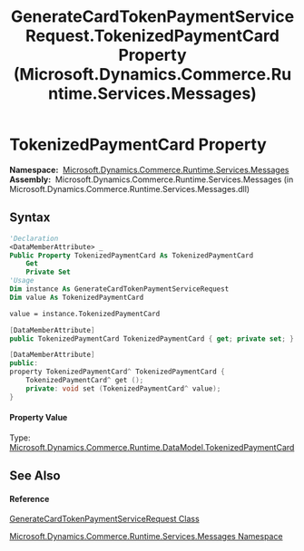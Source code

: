 ﻿---
title: GenerateCardTokenPaymentServiceRequest.TokenizedPaymentCard Property  (Microsoft.Dynamics.Commerce.Runtime.Services.Messages)
TOCTitle: TokenizedPaymentCard Property
ms:assetid: P:Microsoft.Dynamics.Commerce.Runtime.Services.Messages.GenerateCardTokenPaymentServiceRequest.TokenizedPaymentCard
ms:mtpsurl: https://technet.microsoft.com/en-us/library/microsoft.dynamics.commerce.runtime.services.messages.generatecardtokenpaymentservicerequest.tokenizedpaymentcard(v=AX.60)
ms:contentKeyID: 65318058
ms.date: 05/18/2015
mtps_version: v=AX.60
f1_keywords:
- Microsoft.Dynamics.Commerce.Runtime.Services.Messages.GenerateCardTokenPaymentServiceRequest.TokenizedPaymentCard
dev_langs:
- CSharp
- C++
- VB
---

# TokenizedPaymentCard Property

**Namespace:**  [Microsoft.Dynamics.Commerce.Runtime.Services.Messages](microsoft-dynamics-commerce-runtime-services-messages-namespace.md)  
**Assembly:**  Microsoft.Dynamics.Commerce.Runtime.Services.Messages (in Microsoft.Dynamics.Commerce.Runtime.Services.Messages.dll)

## Syntax

``` vb
'Declaration
<DataMemberAttribute> _
Public Property TokenizedPaymentCard As TokenizedPaymentCard
    Get
    Private Set
'Usage
Dim instance As GenerateCardTokenPaymentServiceRequest
Dim value As TokenizedPaymentCard

value = instance.TokenizedPaymentCard
```

``` csharp
[DataMemberAttribute]
public TokenizedPaymentCard TokenizedPaymentCard { get; private set; }
```

``` c++
[DataMemberAttribute]
public:
property TokenizedPaymentCard^ TokenizedPaymentCard {
    TokenizedPaymentCard^ get ();
    private: void set (TokenizedPaymentCard^ value);
}
```

#### Property Value

Type: [Microsoft.Dynamics.Commerce.Runtime.DataModel.TokenizedPaymentCard](tokenizedpaymentcard-class-microsoft-dynamics-commerce-runtime-datamodel.md)  

## See Also

#### Reference

[GenerateCardTokenPaymentServiceRequest Class](generatecardtokenpaymentservicerequest-class-microsoft-dynamics-commerce-runtime-services-messages.md)

[Microsoft.Dynamics.Commerce.Runtime.Services.Messages Namespace](microsoft-dynamics-commerce-runtime-services-messages-namespace.md)

